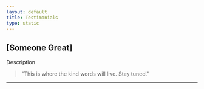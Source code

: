 ```yaml
---
layout: default
title: Testimonials
type: static
---
```


## [Someone Great]
Description

> "This is where the kind words will live. Stay tuned."

---
